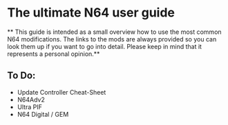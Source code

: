 # The ultimate N64 user guide

** This guide is intended as a small overview how to use the most common N64 modifications. The links to the mods are always provided so you can look them up if you want to go into detail. Please keep in mind that it represents a personal opinion.**

## To Do: 
- Update Controller Cheat-Sheet
- N64Adv2
- Ultra PIF
- N64 Digital / GEM
